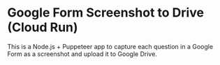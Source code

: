 # Google Form Screenshot to Drive (Cloud Run)

This is a Node.js + Puppeteer app to capture each question in a Google Form as a screenshot and upload it to Google Drive.
